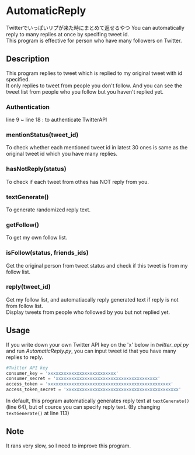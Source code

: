 AutomaticReply
==================
Twitterでいっぱいリプが来た時にまとめて返せるやつ
You can automatically reply to many replies at once by specifing tweet id.  
This program is effective for person who have many followers on Twitter.

## Description
This program replies to tweet which is replied to my original tweet with id specified.  
It only replies to tweet from people you don't follow. And you can see the tweet list from people who you follow but you haven't replied yet.


### Authentication
line 9 ~ line 18 : to authenticate TwitterAPI

### mentionStatus(tweet_id)
To check whether each mentioned tweet id in latest 30 ones is same as the original tweet id which you have many replies.

### hasNotReply(status)
To check if each tweet from othes has NOT reply from you.

### textGenerate()
To generate randomized reply text.

### getFollow()
To get my own follow list.

### isFollow(status, friends_ids)
Get the original person from tweet status and check if this tweet is from my follow list.

### reply(tweet_id)
Get my follow list, and automatiacally reply generated text if reply is not from follow list.  
Display tweets from people who followed by you but not replied yet.


## Usage
If you write down your own Twitter API key on the 'x' below in *twitter_api.py* and run *AutomaticReply.py*, you can input tweet id that you have many replies to reply.
```python
#Twitter API key
consumer_key = 'xxxxxxxxxxxxxxxxxxxxxxxxxx'
consumer_secret = 'xxxxxxxxxxxxxxxxxxxxxxxxxxxxxxxxxxxxxxx'
access_token = 'xxxxxxxxxxxxxxxxxxxxxxxxxxxxxxxxxxxxxxxxxxxxxxx'
access_token_secret = 'xxxxxxxxxxxxxxxxxxxxxxxxxxxxxxxxxxxxxxxxxxx'
```

In default, this program automatically generates reply text at `textGenerate()` (line 64), but of cource you can specify reply text. (By changing `textGenerate()` at line 113)

## Note
It rans very slow, so I need to improve this program.  
